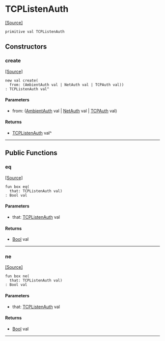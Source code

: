 # TCPListenAuth
<span class="source-link">[[Source]](src/net/auth.md#L17)</span>
```pony
primitive val TCPListenAuth
```

## Constructors

### create
<span class="source-link">[[Source]](src/net/auth.md#L18)</span>


```pony
new val create(
  from: (AmbientAuth val | NetAuth val | TCPAuth val))
: TCPListenAuth val^
```
#### Parameters

*   from: ([AmbientAuth](builtin-AmbientAuth.md) val | [NetAuth](net-NetAuth.md) val | [TCPAuth](net-TCPAuth.md) val)

#### Returns

* [TCPListenAuth](net-TCPListenAuth.md) val^

---

## Public Functions

### eq
<span class="source-link">[[Source]](src/net/auth.md#L18)</span>


```pony
fun box eq(
  that: TCPListenAuth val)
: Bool val
```
#### Parameters

*   that: [TCPListenAuth](net-TCPListenAuth.md) val

#### Returns

* [Bool](builtin-Bool.md) val

---

### ne
<span class="source-link">[[Source]](src/net/auth.md#L18)</span>


```pony
fun box ne(
  that: TCPListenAuth val)
: Bool val
```
#### Parameters

*   that: [TCPListenAuth](net-TCPListenAuth.md) val

#### Returns

* [Bool](builtin-Bool.md) val

---


